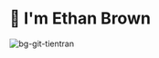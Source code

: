 # 🐻 I'm Ethan Brown
![bg-git-tientran](https://github.com/txtien/txtien/assets/42525542/f9ac0a6a-8bf2-409c-93f0-87db454f5783)
